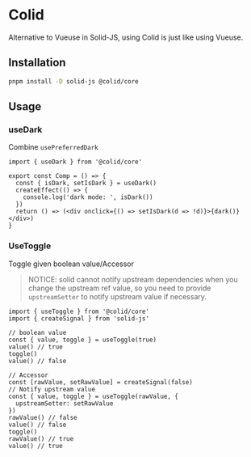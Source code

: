 # Colid

Alternative to Vueuse in Solid-JS, using Colid is just like using Vueuse.

## Installation

```bash
pnpm install -D solid-js @colid/core
```

## Usage

### useDark

Combine `usePreferredDark`

```tsx
import { useDark } from '@colid/core'

export const Comp = () => {
  const { isDark, setIsDark } = useDark()
  createEffect(() => {
    console.log('dark mode: ', isDark())
  })
  return () => (<div onclick={() => setIsDark(d => !d)}>{dark()}</div>)
}
```

### UseToggle

Toggle given boolean value/Accessor

> NOTICE: solid cannot notify upstream dependencies when you change the upstream ref value, so you need to provide `upstreamSetter` to notify upstream value if necessary.

```tsx
import { useToggle } from '@colid/core'
import { createSignal } from 'solid-js'

// boolean value
const { value, toggle } = useToggle(true)
value() // true
toggle()
value() // false

// Accessor
const [rawValue, setRawValue] = createSignal(false)
// Notify upstream value
const { value, toggle } = useToggle(rawValue, {
  upstreamSetter: setRawValue
})
rawValue() // false
value() // false
toggle()
rawValue() // true
value() // true
```
